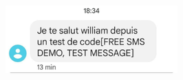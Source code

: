 <p align="center"><a href="https://laravel.com" target="_blank"><img src="https://github.com/ahonongobi/laravel-sms-sending/blob/master/public/img.jpg" width="400"></a></p>
